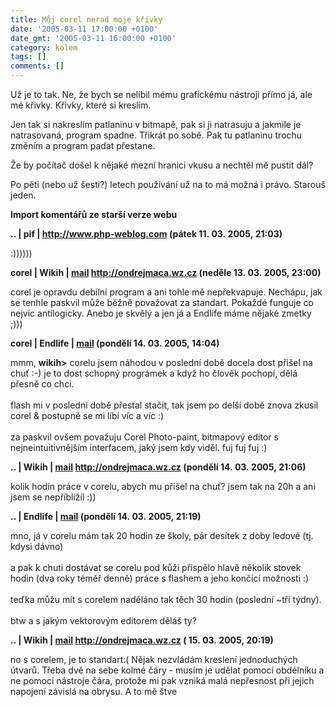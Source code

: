 ```yaml
---
title: Můj corel nerad moje křivky
date: '2005-03-11 17:00:00 +0100'
date_gmt: '2005-03-11 16:00:00 +0100'
category: kolem
tags: []
comments: []
---
```

<p>Už je to tak. Ne, že bych se nelíbil mému grafickému nástroji přímo já, ale mé křivky. Křivky, které si kreslím.</p>
<p>Jen tak si nakreslím patlaninu v bitmapě, pak si ji natrasuju a jakmile je natrasovaná, program spadne. Třikrát po sobě. Pak tu patlaninu trochu změním a program padat přestane.</p>
<p>Že by počítač došel k nějaké mezní hranici vkusu a nechtěl mě pustit dál?</p>
<p>Po pěti (nebo už šesti?) letech používání už na to má možná i právo. Starouš jeden.</p>
<div class="import-komentaru">
<p><strong>Import komentářů ze starší verze webu</strong></p>
<div class="comment">
<p style="font-weight:bold"><span class="compredmet">..</span> | <span class="comname">pif</span> |  <a href="http://www.php-weblog.com">http://www.php-weblog.com</a> (pátek&nbsp;11.&nbsp;03.&nbsp;2005,&nbsp;21:03)</p>
<p>:)))))) </p>
</div>
<div class="comment">
<p style="font-weight:bold"><span class="compredmet">corel</span> | <span class="comname">Wikih</span> |  <a href="mailto:ondrejmaca@centrum.cz">mail</a>  <a href="http://ondrejmaca.wz.cz">http://ondrejmaca.wz.cz</a> (neděle&nbsp;13.&nbsp;03.&nbsp;2005,&nbsp;23:00)</p>
<p>corel je opravdu debilní program a ani tohle mě nepřekvapuje. Nechápu, jak se tenhle paskvil může běžně považovat za standart. Pokaždé funguje co nejvíc antilogicky. Anebo je skvělý a jen já a Endlife máme nějaké zmetky ;))) </p>
</div>
<div class="comment">
<p style="font-weight:bold"><span class="compredmet">corel</span> | <span class="comname">Endlife</span> |  <a href="mailto:jan.martinek@post.cz">mail</a> (pondělí&nbsp;14.&nbsp;03.&nbsp;2005,&nbsp;14:04)</p>
<p>mmm, <strong>wikih&gt;</strong> corelu jsem náhodou v poslední době docela dost přišel na chuť :-) je to dost schopný prográmek a když ho člověk pochopí, dělá přesně co chci.  <br>  <br> flash mi v poslední době přestal stačit, tak jsem po delší době znova zkusil corel &amp; postupně se mi líbí víc a víc :) <br>  <br> za paskvil ovšem považuju Corel Photo-paint, bitmapový editor s nejneintuitivnějším interfacem, jaký jsem kdy viděl. fuj fuj fuj :) </p>
</div>
<div class="comment">
<p style="font-weight:bold"><span class="compredmet">..</span> | <span class="comname">Wikih</span> |  <a href="mailto:ondrejmaca@centrum.cz">mail</a>  <a href="http://ondrejmaca.wz.cz">http://ondrejmaca.wz.cz</a> (pondělí&nbsp;14.&nbsp;03.&nbsp;2005,&nbsp;21:06)</p>
<p>kolik hodin práce v corelu, abych mu přišel na chuť? jsem tak na 20h a ani jsem se nepříbližíl :)) </p>
</div>
<div class="comment">
<p style="font-weight:bold"><span class="compredmet">..</span> | <span class="comname">Endlife</span> |  <a href="mailto:jan.martinek@post.cz">mail</a> (pondělí&nbsp;14.&nbsp;03.&nbsp;2005,&nbsp;21:19)</p>
<p>mno, já v corelu mám tak 20 hodin ze školy, pár desítek z doby ledové (tj. kdysi dávno)  <br>  <br> a pak k chuti dostávat se corelu pod kůži přispělo hlavě několik stovek hodin (dva roky téměř denně) práce s flashem a jeho končící možnosti :) <br>  <br> teďka můžu mít s corelem naděláno tak těch 30 hodin (poslední ~tři týdny). <br>  <br> btw a s jakým vektorovým editorem děláš ty? </p>
</div>
<div class="comment">
<p style="font-weight:bold"><span class="compredmet">..</span> | <span class="comname">Wikih</span> |  <a href="mailto:ondrejmaca@centrum.cz">mail</a>  <a href="http://ondrejmaca.wz.cz">http://ondrejmaca.wz.cz</a> (&nbsp;15.&nbsp;03.&nbsp;2005,&nbsp;20:19)</p>
<p>no s corelem, je to standart:( Nějak nezvládám kreslení jednoduchých útvarů. Třeba dvě na sebe kolmé čáry - musím je udělat pomocí obdélníku a ne pomocí nástroje čára, protože mi pak vzniká malá nepřesnost při jejich napojení závislá na obrysu. A to mě štve </p>
</div>
</div>
